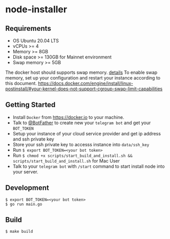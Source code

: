 # node-installer

## Requirements

- OS Ubuntu 20.04 LTS
- vCPUs >= 4
- Memory >= 8GB
- Disk space >= 130GB for Mainnet environment
- Swap memory >= 5GB 

The docker host should supports swap memory. [details](https://docs.docker.com/config/containers/resource_constraints/)
To enable swap memory, set up your configuration and restart your instance according to this document.
https://docs.docker.com/engine/install/linux-postinstall/#your-kernel-does-not-support-cgroup-swap-limit-capabilities
 
## Getting Started
- Install `Docker` from https://docker.io to your machine.
- Talk to [@BotFather](https://t.me/BotFather) to create new your `telegram bot` and get your `BOT_TOKEN`
- Setup your instance of your cloud service provider and get ip address and ssh private key
- Store your ssh private key to accesss instance into `data/ssh_key` 
- Run `$ export BOT_TOKEN=<your bot token>`
- Run `$ chmod +x scripts/start_build_and_install.sh && scripts/start_build_and_install.sh` for Mac User
- Talk to your `telegram bot` with `/start` command to start install node into your server.

## Development 
```
$ export BOT_TOKEN=<your bot token>
$ go run main.go
```

## Build
```
$ make build
```
